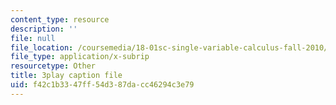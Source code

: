 ```yaml
---
content_type: resource
description: ''
file: null
file_location: /coursemedia/18-01sc-single-variable-calculus-fall-2010/f42c1b3347ff54d387dacc46294c3e79_pWXh5t-37Qg.vtt
file_type: application/x-subrip
resourcetype: Other
title: 3play caption file
uid: f42c1b33-47ff-54d3-87da-cc46294c3e79
---
```

